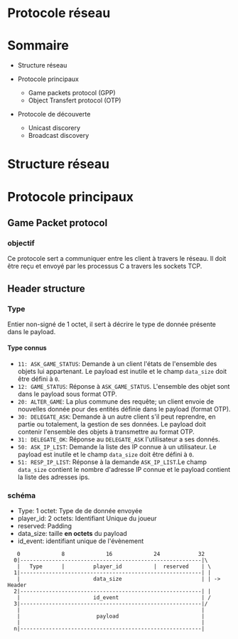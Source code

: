 # Protocole réseau 

# Sommaire
- Structure réseau
- Protocole principaux
    - Game packets protocol (GPP)
    - Object Transfert protocol (OTP)

- Protocole de découverte
    - Unicast discorery
    - Broadcast discovery


# Structure réseau


# Protocole principaux
## Game Packet protocol
### objectif 

Ce protocole sert a communiquer entre les client à travers le réseau. Il  doit être reçu et envoyé par les processus C a travers les sockets TCP.


## Header structure
### Type
Entier non-signé de 1 octet, il sert à décrire le type de donnée présente dans le payload.

#### Type connus
- `11: ASK_GAME_STATUS`: Demande à un client l'états de l'ensemble des objets lui appartenant. Le payload est inutile et le champ `data_size` doit être défini à `0`.
- `12: GAME_STATUS`: Réponse à `ASK_GAME_STATUS`. L'ensemble des objet sont dans le payload sous format OTP.
- `20: ALTER_GAME`: La plus commune des requête; un client envoie de nouvelles donnée pour des entités définie dans le payload (format OTP).
- `30: DELEGATE_ASK`: Demande à un autre client s'il peut reprendre, en partie ou totalement, la gestion de ses données. Le payload doit contenir l'ensemble des objets à transmettre au format OTP.
- `31: DELEGATE_OK`: Réponse au `DELEGATE_ASK` l'utilisateur a ses donnés. 
- `50: ASK_IP_LIST`: Demande la liste des IP connue à un utilisateur. Le payload est inutile et le champ `data_size` doit être défini à `0`.
- `51: RESP_IP_LIST`: Réponse à la demande `ASK_IP_LIST`.Le champ `data_size` contient le nombre d'adresse IP connue et le payload contient la liste des adresses ips.




### schéma
- Type: 1 octet: Type de de donnée envoyée
- player_id: 2 octets: Identifiant Unique du joueur
- reserved: Padding
- data_size: taille **en octets** du payload
- id_event: identifiant unique de l'évènement 
```
   0             8             16             24            32
  0|---------------------------------------------------------|\
   |   Type      |         player_id          |  reserved    | \
  1|---------------------------------------------------------| |
   |                       data_size                         | | -> Header
  2|---------------------------------------------------------| |
   |                       id_event                          | /
  3|---------------------------------------------------------|/
   |                                                         |
   |                        payload                          |
   |                                                         |
  n|---------------------------------------------------------|
```
